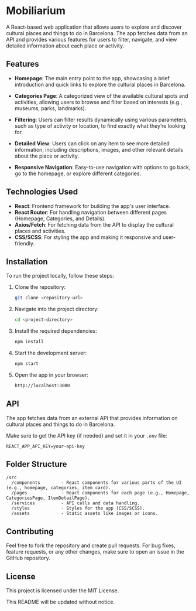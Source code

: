 
# Mobiliarium

A React-based web application that allows users to explore and discover cultural places and things to do in Barcelona. The app fetches data from an API and provides various features for users to filter, navigate, and view detailed information about each place or activity.

## Features

- **Homepage**: The main entry point to the app, showcasing a brief introduction and quick links to explore the cultural places in Barcelona.
  
- **Categories Page**: A categorized view of the available cultural spots and activities, allowing users to browse and filter based on interests (e.g., museums, parks, landmarks).

- **Filtering**: Users can filter results dynamically using various parameters, such as type of activity or location, to find exactly what they’re looking for.

- **Detailed View**: Users can click on any item to see more detailed information, including descriptions, images, and other relevant details about the place or activity.

- **Responsive Navigation**: Easy-to-use navigation with options to go back, go to the homepage, or explore different categories.

## Technologies Used

- **React**: Frontend framework for building the app's user interface.
- **React Router**: For handling navigation between different pages (Homepage, Categories, and Details).
- **Axios/Fetch**: For fetching data from the API to display the cultural places and activities.
- **CSS/SCSS**: For styling the app and making it responsive and user-friendly.

## Installation

To run the project locally, follow these steps:

1. Clone the repository:

   ```bash
   git clone <repository-url>
   ```

2. Navigate into the project directory:

   ```bash
   cd <project-directory>
   ```

3. Install the required dependencies:

   ```bash
   npm install
   ```

4. Start the development server:

   ```bash
   npm start
   ```

5. Open the app in your browser:

   ```bash
   http://localhost:3000
   ```

## API

The app fetches data from an external API that provides information on cultural places and things to do in Barcelona. 

Make sure to get the API key (if needed) and set it in your `.env` file:

```env
REACT_APP_API_KEY=your-api-key
```

## Folder Structure

```
/src
  /components        - React components for various parts of the UI (e.g., homepage, categories, item card).
  /pages             - React components for each page (e.g., Homepage, CategoriesPage, ItemDetailPage).
  /services          - API calls and data handling.
  /styles            - Styles for the app (CSS/SCSS).
  /assets            - Static assets like images or icons.
```

## Contributing

Feel free to fork the repository and create pull requests. For bug fixes, feature requests, or any other changes, make sure to open an issue in the GitHub repository.

## License

This project is licensed under the MIT License.

This README will be updated without notice.
